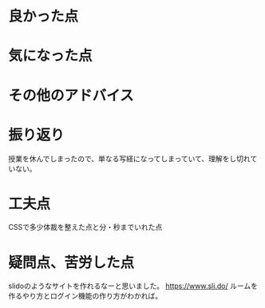 # 良かった点


# 気になった点


# その他のアドバイス


# 振り返り
授業を休んでしまったので、単なる写経になってしまっていて、理解をし切れていない。

# 工夫点
CSSで多少体裁を整えた点と分・秒までいれた点

# 疑問点、苦労した点
slidoのようなサイトを作れるなーと思いました。
https://www.sli.do/
ルームを作るやり方とログイン機能の作り方がわかれば。